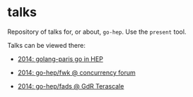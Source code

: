 talks
=====

Repository of talks for, or about, `go-hep`.
Use the `present` tool.

Talks can be viewed there:

- [2014: golang-paris go in HEP](http://talks.godoc.org/github.com/go-hep/talks/2014/golang-paris-gohep/gohep-en.slide#1)

- [2014: go-hep/fwk @ concurrency forum](http://talks.godoc.org/github.com/go-hep/talks/2014/20141022-binet-go-fwk-conc/go-fwk.slide#1)

- [2014: go-hep/fads @ GdR Terascale](http://talks.godoc.org/github.com/go-hep/talks/2014/20141213-binet-fads-gdr/go-fads.slide#1)

